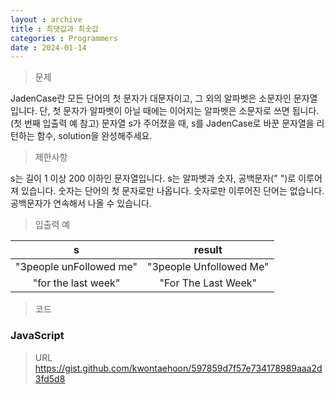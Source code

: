 ```yaml
---
layout : archive
title : 최댓값과 최솟값
categories : Programmers
date : 2024-01-14
---
```

> 문제<br>

JadenCase란 모든 단어의 첫 문자가 대문자이고, 그 외의 알파벳은 소문자인 문자열입니다. 단, 첫 문자가 알파벳이 아닐 때에는 이어지는 알파벳은 소문자로 쓰면 됩니다. (첫 번째 입출력 예 참고)
문자열 s가 주어졌을 때, s를 JadenCase로 바꾼 문자열을 리턴하는 함수, solution을 완성해주세요.

> 제한사항<br>

s는 길이 1 이상 200 이하인 문자열입니다.
s는 알파벳과 숫자, 공백문자(" ")로 이루어져 있습니다.
숫자는 단어의 첫 문자로만 나옵니다.
숫자로만 이루어진 단어는 없습니다.
공백문자가 연속해서 나올 수 있습니다.

> 입출력 예<br>

|s|result|
|:--:|:--:|
|"3people unFollowed me"|"3people Unfollowed Me"|
|"for the last week"|"For The Last Week"|

> 코드

### JavaScript

<script src="https://gist.github.com/kwontaehoon/597859d7f57e734178989aaa2d3fd5d8.js"></script>

> URL
https://gist.github.com/kwontaehoon/597859d7f57e734178989aaa2d3fd5d8